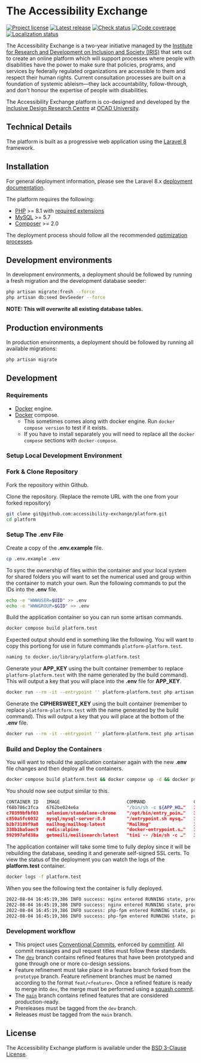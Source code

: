 # The Accessibility Exchange

[![Project license](https://badgen.net/github/license/accessibility-exchange/platform)](https://github.com/accessibility-exchange/platform/releases/latest)
[![Latest release](https://badgen.net/github/release/accessibility-exchange/platform)](https://github.com/accessibility-exchange/platform/releases/latest)
[![Check status](https://badgen.net/github/checks/accessibility-exchange/platform/dev)](https://github.com/accessibility-exchange/platform/actions)
[![Code coverage](https://badgen.net/codecov/c/github/accessibility-exchange/platform)](https://codecov.io/gh/accessibility-exchange/platform/)
[![Localization status](https://badges.crowdin.net/accessibility-in-action/localized.svg)](https://crowdin.com/project/accessibility-in-action)

The Accessibility Exchange is a two-year initiative managed by the
[Institute for Research and Development on Inclusion and Society (IRIS)](https://irisinstitute.ca/) that sets out to
create an online platform which will support processes where people with disabilities have the power to make sure that policies,
programs, and services by federally regulated organizations are accessible to them and respect their human rights. Current
consultation processes are built on a foundation of systemic ableism—they lack accountability, follow-through, and don't
honour the expertise of people with disabilities.

The Accessibility Exchange platform is co-designed and developed by the [Inclusive Design Research Centre](https://idrc.ocadu.ca/)
at [OCAD University](https://ocadu.ca).

## Technical Details

The platform is built as a progressive web application using the [Laravel 8](https://laravel.com/docs/8.x) framework.

## Installation

For general deployment information, please see the Laravel 8.x [deployment documentation](https://laravel.com/docs/8.x/deployment).

The platform requires the following:

-   [PHP](https://www.php.net/supported-versions.php) >= 8.1 with [required extensions](https://laravel.com/docs/8.x/deployment#server-requirements)
-   [MySQL](https://dev.mysql.com/downloads/) >= 5.7
-   [Composer](https://getcomposer.org) >= 2.0

The deployment process should follow all the recommended [optimization processes](https://laravel.com/docs/8.x/deployment#optimization).

## Development environments

In development environments, a deployment should be followed by running a fresh migration and the development database seeder:

```bash
php artisan migrate:fresh --force
php artisan db:seed DevSeeder --force
```

**NOTE: This will overwrite all existing database tables.**

## Production environments

In production environments, a deployment should be followed by running all available migrations:

```bash
php artisan migrate
```

## Development

### Requirements

* [Docker](https://docs.docker.com/engine/install/) engine.  
* [Docker](https://docs.docker.com/compose/install/) compose.
  * This sometimes comes along with docker engine. Run `docker compose version` to test if it exists.  
  * If you have to install separately you will need to replace all the `docker compose` sections with `docker-compose`.  

### Setup Local Development Environment

### Fork & Clone Repository

Fork the repository within Github.  

Clone the repository. (Replace the remote URL with the one from your forked repository)  

```bash
git clone git@github.com:accessibility-exchange/platform.git
cd platform
```

### Setup The .env File

Create a copy of the **.env.example** file.  

```bash
cp .env.example .env
```

To sync the ownership of files within the container and your local system for shared folders you will want to set the numerical used and group within the container to match your own. Run the following commands to put the IDs into the **.env** file.  

```bash
echo -e "WWWUSER=$UID" >> .env
echo -e "WWWGROUP=$GID" >> .env
```

Build the application container so you can run some artisan commands.  

```bash
docker compose build platform.test
```  

Expected output should end in something like the following. You will want to copy this portiong for use in future commands `platform-platform.test`.  

```bash
naming to docker.io/library/platform-platform.test
```

Generate your **APP_KEY** using the built container (remember to replace `platform-platform.test` with the name generated by the build command). This will output a key that you will place into the **.env** file for **APP_KEY**.   

```bash
docker run --rm -it --entrypoint '' platform-platform.test php artisan key:generate --show
```

Generate the **CIPHERSWEET_KEY** using the built container (remember to replace `platform-platform.test` with the name generated by the build command). This will output a key that you will place at the bottom of the **.env** file.  

```bash
docker run --rm -it --entrypoint '' platform-platform.test php artisan ciphersweet:generate-key
```

### Build and Deploy the Containers

You will want to rebuild the application container again with the new **.env** file changes and then deploy all the containers.  

```bash
docker compose build platform.test && docker compose up -d && docker ps -a
```

You should now see output similar to this.  

```bash
CONTAINER ID   IMAGE                         COMMAND                  CREATED          STATUS                    PORTS                                                                                    NAMES
f68b786c3fca   6762be024e6a                  "/bin/sh -c ${APP_HO…"   32 minutes ago   Up 32 minutes             0.0.0.0:443->443/tcp, :::443->443/tcp, 9000/tcp, 0.0.0.0:80->8080/tcp, :::80->8080/tcp   platform.test
c70399bfbf03   selenium/standalone-chrome    "/opt/bin/entry_poin…"   37 minutes ago   Up 37 minutes             4444/tcp, 5900/tcp                                                                       platform-selenium-1
c850a5fc6032   mysql/mysql-server:8.0        "/entrypoint.sh mysq…"   37 minutes ago   Up 37 minutes (healthy)   3306/tcp, 33060-33061/tcp                                                                platform-mysql-1
b2b73189f9a8   mailhog/mailhog:latest        "MailHog"                37 minutes ago   Up 37 minutes             0.0.0.0:1025->1025/tcp, :::1025->1025/tcp, 0.0.0.0:8025->8025/tcp, :::8025->8025/tcp     platform-mailhog-1
338b1ba5aec9   redis:alpine                  "docker-entrypoint.s…"   37 minutes ago   Up 37 minutes (healthy)   6379/tcp                                                                                 platform-redis-1
992997afd38a   getmeili/meilisearch:latest   "tini -- /bin/sh -c …"   37 minutes ago   Up 37 minutes (healthy)   0.0.0.0:7700->7700/tcp, :::7700->7700/tcp                                                platform-meilisearch-1
```  

The application container will take some time to fully deploy since it will be rebuilding the database, seeding it and generate self-signed SSL certs. To view the status of the deployment you can watch the logs of the **platform.test** container.  

```bash
docker logs -f platform.test
```

When you see the following text the container is fully deployed.  

```bash
2022-08-04 16:45:19,386 INFO success: nginx entered RUNNING state, process has stayed up for > than 1 seconds (startsecs)
2022-08-04 16:45:19,386 INFO success: nginx entered RUNNING state, process has stayed up for > than 1 seconds (startsecs)
2022-08-04 16:45:19,386 INFO success: php-fpm entered RUNNING state, process has stayed up for > than 1 seconds (startsecs)
2022-08-04 16:45:19,386 INFO success: php-fpm entered RUNNING state, process has stayed up for > than 1 seconds (startsecs)
```

### Development workflow

-   This project uses [Conventional Commits](https://www.conventionalcommits.org/en/v1.0.0/), enforced by [commitlint](https://commitlint.js.org/).
    All commit messages and pull request titles must follow these standards.
-   The [`dev`](https://github.com/accessibility-exchange/platform/tree/dev) branch contains refined features
    that have been prototyped and gone through one or more co-design sessions.
-   Feature refinement must take place in a feature branch forked from the `prototype` branch. Feature refinement branches
    must be named according to the format `feat/<feature>`. Once a refined feature is ready to merge into `dev`, the
    merge must be performed using a [squash commit](https://docs.github.com/en/github/collaborating-with-pull-requests/incorporating-changes-from-a-pull-request/about-pull-request-merges#squash-and-merge-your-pull-request-commits).
-   The [`main`](https://github.com/accessibility-exchange/platform/tree/main) branch contains refined features that
    are considered production-ready.
-   Prereleases must be tagged from the `dev` branch.
-   Releases must be tagged from the `main` branch.

## License

The Accessibility Exchange platform is available under the [BSD 3-Clause License](https://github.com/accessibility-exchange/platform/blob/main/LICENSE.md).
